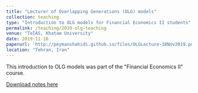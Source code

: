 ```yaml
---
title: "Lecturer of Overlapping Generations (OLG) models"
collection: teaching
type: "Introduction to OLG models for Financial Economics II students"
permalink: /teaching/2019-olg-teaching
venue: "TeIAS, Khatam University"
date: 2019-11-18
paperurl: 'http://peymanshahidi.github.io/files/OLGLecture-18Nov2019.pdf'
location: "Tehran, Iran"
---
```


This introduction to OLG models was part of the "Financial Economics II" course.

[Download notes here](http://peymanshahidi.github.io/files/OLGLecture-18Nov2019.pdf)
